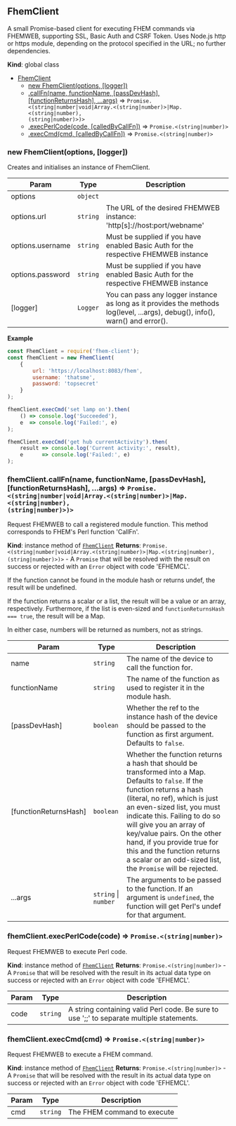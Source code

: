 <a name="FhemClient"></a>

## FhemClient
A small Promise-based client for executing FHEM commands via FHEMWEB, supporting SSL, Basic Auth and CSRF Token.
Uses Node.js http or https module, depending on the protocol specified in the URL; no further dependencies.

**Kind**: global class

* [FhemClient](#FhemClient)
    * [new FhemClient(options, [logger])](#new_FhemClient_new)
    * [.callFn(name, functionName, [passDevHash], [functionReturnsHash], ...args)](#FhemClient+callFn) ⇒ <code>Promise.&lt;(string\|number\|void\|Array.&lt;(string\|number)&gt;\|Map.&lt;(string\|number), (string\|number)&gt;)&gt;</code>
    * [.execPerlCode(code, [calledByCallFn])](#FhemClient+execPerlCode) ⇒ <code>Promise.&lt;(string\|number)&gt;</code>
    * [.execCmd(cmd, [calledByCallFn])](#FhemClient+execCmd) ⇒ <code>Promise.&lt;(string\|number)&gt;</code>

<a name="new_FhemClient_new"></a>

### new FhemClient(options, [logger])
Creates and initialises an instance of FhemClient.


| Param | Type | Description |
| --- | --- | --- |
| options | <code>object</code> |  |
| options.url | <code>string</code> | The URL of the desired FHEMWEB instance: 'http[s]://host:port/webname' |
| options.username | <code>string</code> | Must be supplied if you have enabled Basic Auth for the respective FHEMWEB instance |
| options.password | <code>string</code> | Must be supplied if you have enabled Basic Auth for the respective FHEMWEB instance |
| [logger] | <code>Logger</code> | You can pass any logger instance as long as it provides the methods log(level, ...args), debug(), info(), warn() and error(). |

**Example**
```js
const FhemClient = require('fhem-client');
const fhemClient = new FhemClient(
	{
		url: 'https://localhost:8083/fhem',
		username: 'thatsme',
		password: 'topsecret'
	}
);

fhemClient.execCmd('set lamp on').then(
	() => console.log('Succeeded'),
	e  => console.log('Failed:', e)
);

fhemClient.execCmd('get hub currentActivity').then(
	result => console.log('Current activity:', result),
	e      => console.log('Failed:', e)
);
```
<a name="FhemClient+callFn"></a>

### fhemClient.callFn(name, functionName, [passDevHash], [functionReturnsHash], ...args) ⇒ <code>Promise.&lt;(string\|number\|void\|Array.&lt;(string\|number)&gt;\|Map.&lt;(string\|number), (string\|number)&gt;)&gt;</code>
Request FHEMWEB to call a registered module function. This method corresponds to FHEM's Perl function 'CallFn'.

**Kind**: instance method of [<code>FhemClient</code>](#FhemClient)
**Returns**: <code>Promise.&lt;(string\|number\|void\|Array.&lt;(string\|number)&gt;\|Map.&lt;(string\|number), (string\|number)&gt;)&gt;</code> - A `Promise` that will be resolved
with the result on success or rejected with an `Error` object with code 'EFHEMCL'.

If the function cannot be found in the module hash or returns undef, the result will be undefined.

If the function returns a scalar or a list, the result will be a value or an array, respectively.
Furthermore, if the list is even-sized and `functionReturnsHash === true`, the result will be a Map.

In either case, numbers will be returned as numbers, not as strings.

| Param | Type | Description |
| --- | --- | --- |
| name | <code>string</code> | The name of the device to call the function for. |
| functionName | <code>string</code> | The name of the function as used to register it in the module hash. |
| [passDevHash] | <code>boolean</code> | Whether the ref to the instance hash of the device should be passed to the function as first argument. Defaults to `false`. |
| [functionReturnsHash] | <code>boolean</code> | Whether the function returns a hash that should be transformed into a Map. Defaults to `false`. If the function returns a hash (literal, no ref), which is just an even-sized list, you must indicate this. Failing to do so will give you an array of key/value pairs. On the other hand, if you provide true for this and the function returns a scalar or an odd-sized list, the `Promise` will be rejected. |
| ...args | <code>string</code> \| <code>number</code> | The arguments to be passed to the function. If an argument is `undefined`, the function will get Perl's undef for that argument. |

<a name="FhemClient+execPerlCode"></a>

### fhemClient.execPerlCode(code) ⇒ <code>Promise.&lt;(string\|number)&gt;</code>
Request FHEMWEB to execute Perl code.

**Kind**: instance method of [<code>FhemClient</code>](#FhemClient)
**Returns**: <code>Promise.&lt;(string\|number)&gt;</code> - A `Promise` that will be resolved
with the result in its actual data type on success
or rejected with an `Error` object with code 'EFHEMCL'.

| Param | Type | Description |
| --- | --- | --- |
| code | <code>string</code> | A string containing valid Perl code. Be sure to use ';;' to separate multiple statements. |

<a name="FhemClient+execCmd"></a>

### fhemClient.execCmd(cmd) ⇒ <code>Promise.&lt;(string\|number)&gt;</code>
Request FHEMWEB to execute a FHEM command.

**Kind**: instance method of [<code>FhemClient</code>](#FhemClient)
**Returns**: <code>Promise.&lt;(string\|number)&gt;</code> - A `Promise` that will be resolved
with the result in its actual data type on success
or rejected with an `Error` object with code 'EFHEMCL'.

| Param | Type | Description |
| --- | --- | --- |
| cmd | <code>string</code> | The FHEM command to execute |
